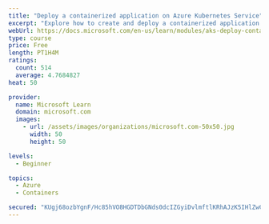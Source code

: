 ```yaml
---
title: "Deploy a containerized application on Azure Kubernetes Service"
excerpt: "Explore how to create and deploy a containerized application by using Azure Kubernetes Service declarative manifest files."
webUrl: https://docs.microsoft.com/en-us/learn/modules/aks-deploy-container-app/
type: course
price: Free
length: PT1H4M
ratings:
  count: 514
  average: 4.7684827
heat: 50

provider:
  name: Microsoft Learn
  domain: microsoft.com
  images:
    - url: /assets/images/organizations/microsoft.com-50x50.jpg
      width: 50
      height: 50

levels:
  - Beginner

topics:
  - Azure
  - Containers

secured: "KUgj68ozbYgnF/Hc85hVO8HGDTDbGNds0dcIZGyiDvlmftlKRhAJzK5IHlZwCsOtc6DNGTy0gSMO38EJyGWhf47EbKeksagul4sePooqHqLIY7Vl7OBIw4OWNzP+YshCM2faPwcpuGC3AoetseIkRGs9SXkRcEtH3/Nb2+DZYaZE17QAFR3JwlZZ6fu6QqioCvT0ZVcNrlK85taa1H2Uk7CwjjHLyDnfrlAIviUlSXhX8NmA0/POSNXR4Os3D/h9oB3Xw+e4DNYdmskWyeZBAGEwwcfcA4CW5+YBwLVNgqwNryZTNTPDHj/fXrZBm31914v7dMpnynmHFR3vglL/P8isCaDYrxUSbxeJpHr6vFt/ktHJYEFn5POzSJjY0dKN4lGIcltnfJR3fssj2j4KHocwcHzmNXDQsZHPSz6VSTA=;oOLJlw9r4HdCUKXEw/ClvQ=="
---
```


